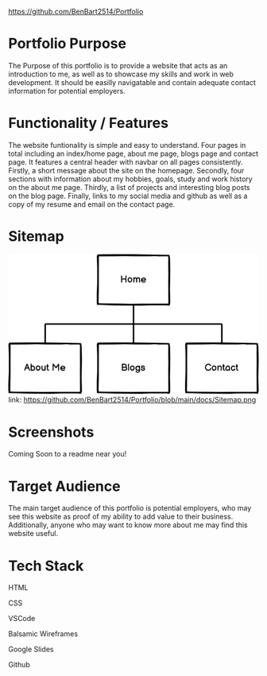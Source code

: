 https://github.com/BenBart2514/Portfolio

# Portfolio Purpose
The Purpose of this portfolio is to provide a website that acts as an introduction to me, as well as to showcase my skills and work in web development. It should be easilly navigatable and contain adequate contact information for potential employers.

# Functionality / Features
The website funtionality is simple and easy to understand. Four pages in total including an index/home page, about me page, blogs page and contact page. It features a central header with navbar on all pages consistently. Firstly, a short message about the site on the homepage. Secondly, four sections with information about my hobbies, goals, study and work history on the about me page. Thirdly, a list of projects and interesting blog posts on the blog page. Finally, links to my social media and github as well as a copy of my resume and email on the contact page.

# Sitemap
![Image of Sitemap](https://github.com/BenBart2514/Portfolio/blob/main/docs/Sitemap.png)
link: https://github.com/BenBart2514/Portfolio/blob/main/docs/Sitemap.png

# Screenshots
Coming Soon to a readme near you!

# Target Audience
The main target audience of this portfolio is potential employers, who may see this website as proof of my ability to add value to their business. Additionally, anyone who may want to know more about me may find this website useful.

# Tech Stack
HTML

CSS

VSCode

Balsamic Wireframes

Google Slides

Github